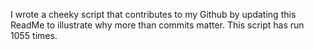 I wrote a cheeky script that contributes to my Github by updating this ReadMe to illustrate why more than commits matter. This script has run 1055 times.